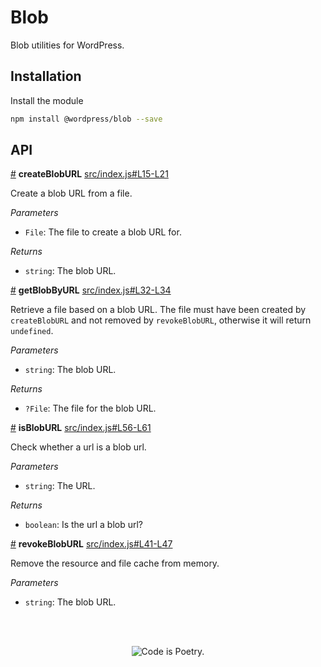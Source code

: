 # Blob

Blob utilities for WordPress.

## Installation

Install the module

```bash
npm install @wordpress/blob --save
```

## API

<!-- START TOKEN(Autogenerated API docs) -->

<a href="#createBlobURL">#</a> **createBlobURL** [src/index.js#L15-L21](src/index.js#L15-L21)

Create a blob URL from a file.

_Parameters_

-   `File`: The file to create a blob URL for.

_Returns_

-   `string`: The blob URL.

<a href="#getBlobByURL">#</a> **getBlobByURL** [src/index.js#L32-L34](src/index.js#L32-L34)

Retrieve a file based on a blob URL. The file must have been created by
`createBlobURL` and not removed by `revokeBlobURL`, otherwise it will return
`undefined`.

_Parameters_

-   `string`: The blob URL.

_Returns_

-   `?File`: The file for the blob URL.

<a href="#isBlobURL">#</a> **isBlobURL** [src/index.js#L56-L61](src/index.js#L56-L61)

Check whether a url is a blob url.

_Parameters_

-   `string`: The URL.

_Returns_

-   `boolean`: Is the url a blob url?

<a href="#revokeBlobURL">#</a> **revokeBlobURL** [src/index.js#L41-L47](src/index.js#L41-L47)

Remove the resource and file cache from memory.

_Parameters_

-   `string`: The blob URL.


<!-- END TOKEN(Autogenerated API docs) -->

<br/><br/><p align="center"><img src="https://s.w.org/style/images/codeispoetry.png?1" alt="Code is Poetry." /></p>
